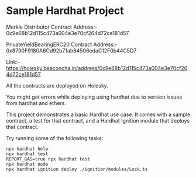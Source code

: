 # Sample Hardhat Project

Merkle Distributor Contract Address:- 0x9e68b12d115c473a004e3e70cf264d72ce181d57

PrivateYieldBearingERC20 Contract Address:- 0x8790F9180A6Cd92b71ab84506edaC12F0b44C5D7

Link:- https://holesky.beaconcha.in/address/0x9e68b12d115c473a004e3e70cf264d72ce181d57

All the contracts are deployed on Holesky.

You might get errors while deploying using hardhat due to version issues from hardhat and ethers.

This project demonstrates a basic Hardhat use case. It comes with a sample contract, a test for that contract, and a Hardhat Ignition module that deploys that contract.

Try running some of the following tasks:

```shell
npx hardhat help
npx hardhat test
REPORT_GAS=true npx hardhat test
npx hardhat node
npx hardhat ignition deploy ./ignition/modules/Lock.ts
```
